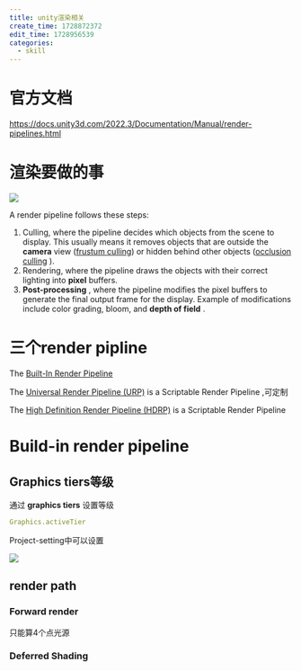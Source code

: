 ```yaml
---
title: unity渲染相关
create_time: 1728872372
edit_time: 1728956539
categories:
  - skill
---
```



# 官方文档

https://docs.unity3d.com/2022.3/Documentation/Manual/render-pipelines.html

# 渲染要做的事

<img src="/assets/W1m2bJgFhobpz0xvYLDcdSkVncg.png" src-width="901" class="markdown-img m-auto" src-height="365" align="center"/>

A render pipeline follows these steps:

1. Culling, where the pipeline decides which objects from the scene to display. This usually means it removes objects that are outside the  **camera**
 view (<u>frustum culling</u>) or hidden behind other objects (<u>occlusion culling</u>
).
2. Rendering, where the pipeline draws the objects with their correct lighting into  **pixel**
 buffers.
3.  **Post-processing**
, where the pipeline modifies the pixel buffers to generate the final output frame for the display. Example of modifications include color grading, bloom, and  **depth of field**
.

# 三个render pipline

The <u>Built-In Render Pipeline</u> 

The <u>Universal Render Pipeline (URP)</u> is a Scriptable Render Pipeline ,可定制

The <u>High Definition Render Pipeline (HDRP)</u> is a Scriptable Render Pipeline 

# Build-in render pipeline

## Graphics tiers等级

通过  **graphics tiers** 设置等级

```yaml
Graphics.activeTier
```

Project-setting中可以设置

<img src="/assets/RV5jbLgV0o74aZxdHeAc5d1Rnwb.png" src-width="934" class="markdown-img m-auto" src-height="376" align="center"/>

## render path

### Forward render

只能算4个点光源

### Deferred Shading


